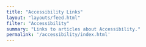 ```yaml
---
title: "Accessibility Links"
layout: "layouts/feed.html"
filter: "Accessibility"
summary: "Links to articles about Accessibility."
permalink: '/accessibility/index.html'
---
```

